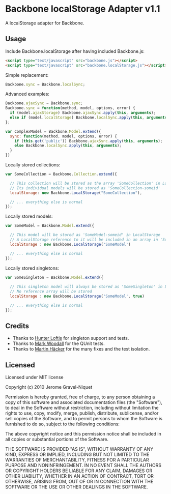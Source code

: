 # Backbone localStorage Adapter v1.1

A localStorage adapter for Backbone.

## Usage

Include Backbone.localStorage after having included Backbone.js:

```html
<script type="text/javascript" src="backbone.js"></script>
<script type="text/javascript" src="backbone.localStorage.js"></script>
```

Simple replacement:

```javascript
Backbone.sync = Backbone.localSync;
```

Advanced examples:

```javascript
Backbone.ajaxSync = Backbone.sync;
Backbone.sync = function(method, model, options, error) {
  if (model.ajaxStorage) Backbone.ajaxSync.apply(this, arguments);
  else if (model.localStorage) Backbone.localSync.apply(this, arguments);
};
```

```javascript
var ComplexModel = Backbone.Model.extend({
  sync: function(method, model, options, error) {
    if (this.get('public')) Backbone.ajaxSync.apply(this, arguments);
    else Backbone.localSync.apply(this, arguments);
  }
})
```

Locally stored collections:

```javascript
var SomeCollection = Backbone.Collection.extend({

  // This collection will be stored as the array 'SomeCollection' in LocalStorage
  // Its individual models will be stored as 'SomeCollection-someid'
  localStorage: new Backbone.LocalStorage("SomeCollection"),

  // ... everything else is normal
});
```

Locally stored models:

```javascript
var SomeModel = Backbone.Model.extend({

  // This model will be stored as 'SomeModel-someid' in LocalStorage
  // A LocalStorage reference to it will be included in an array in 'SomeModel'
  localStorage : new Backbone.LocalStorage('SomeModel')

  // ... everything else is normal
});
```

Locally stored singletons:

```javascript
var SomeSingleton = Backbone.Model.extend({
  
  // This singleton model will always be stored as 'SomeSingleton' in LocalStorage
  // No reference array will be stored
  localStorage : new Backbone.LocalStorage('SomeModel', true)

  // ... everything else is normal
});
```

## Credits

  - Thanks to [Hunter Loftis](https://github.com/hunterloftis) for singleton support and tests.
  - Thanks to [Mark Woodall](https://github.com/llad) for the QUnit tests.
  - Thanks to [Martin Häcker](https://github.com/dwt) for the many fixes and the test isolation.

## Licensed

Licensed under MIT license

Copyright (c) 2010 Jerome Gravel-Niquet

Permission is hereby granted, free of charge, to any person obtaining
a copy of this software and associated documentation files (the
"Software"), to deal in the Software without restriction, including
without limitation the rights to use, copy, modify, merge, publish,
distribute, sublicense, and/or sell copies of the Software, and to
permit persons to whom the Software is furnished to do so, subject to
the following conditions:

The above copyright notice and this permission notice shall be
included in all copies or substantial portions of the Software.

THE SOFTWARE IS PROVIDED "AS IS", WITHOUT WARRANTY OF ANY KIND,
EXPRESS OR IMPLIED, INCLUDING BUT NOT LIMITED TO THE WARRANTIES OF
MERCHANTABILITY, FITNESS FOR A PARTICULAR PURPOSE AND
NONINFRINGEMENT. IN NO EVENT SHALL THE AUTHORS OR COPYRIGHT HOLDERS BE
LIABLE FOR ANY CLAIM, DAMAGES OR OTHER LIABILITY, WHETHER IN AN ACTION
OF CONTRACT, TORT OR OTHERWISE, ARISING FROM, OUT OF OR IN CONNECTION
WITH THE SOFTWARE OR THE USE OR OTHER DEALINGS IN THE SOFTWARE.